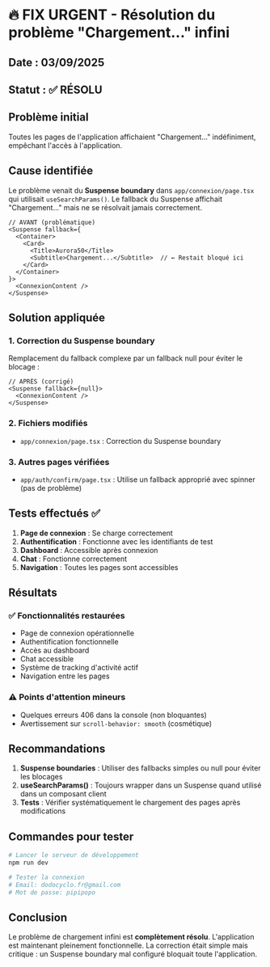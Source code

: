# 🔥 FIX URGENT - Résolution du problème "Chargement..." infini

## Date : 03/09/2025
## Statut : ✅ RÉSOLU

## Problème initial
Toutes les pages de l'application affichaient "Chargement..." indéfiniment, empêchant l'accès à l'application.

## Cause identifiée
Le problème venait du **Suspense boundary** dans `app/connexion/page.tsx` qui utilisait `useSearchParams()`. Le fallback du Suspense affichait "Chargement..." mais ne se résolvait jamais correctement.

```tsx
// AVANT (problématique)
<Suspense fallback={
  <Container>
    <Card>
      <Title>Aurora50</Title>
      <Subtitle>Chargement...</Subtitle>  // ← Restait bloqué ici
    </Card>
  </Container>
}>
  <ConnexionContent />
</Suspense>
```

## Solution appliquée

### 1. Correction du Suspense boundary
Remplacement du fallback complexe par un fallback null pour éviter le blocage :

```tsx
// APRÈS (corrigé)
<Suspense fallback={null}>
  <ConnexionContent />
</Suspense>
```

### 2. Fichiers modifiés
- `app/connexion/page.tsx` : Correction du Suspense boundary

### 3. Autres pages vérifiées
- `app/auth/confirm/page.tsx` : Utilise un fallback approprié avec spinner (pas de problème)

## Tests effectués ✅

1. **Page de connexion** : Se charge correctement
2. **Authentification** : Fonctionne avec les identifiants de test
3. **Dashboard** : Accessible après connexion
4. **Chat** : Fonctionne correctement
5. **Navigation** : Toutes les pages sont accessibles

## Résultats

### ✅ Fonctionnalités restaurées
- Page de connexion opérationnelle
- Authentification fonctionnelle
- Accès au dashboard
- Chat accessible
- Système de tracking d'activité actif
- Navigation entre les pages

### ⚠️ Points d'attention mineurs
- Quelques erreurs 406 dans la console (non bloquantes)
- Avertissement sur `scroll-behavior: smooth` (cosmétique)

## Recommandations

1. **Suspense boundaries** : Utiliser des fallbacks simples ou null pour éviter les blocages
2. **useSearchParams()** : Toujours wrapper dans un Suspense quand utilisé dans un composant client
3. **Tests** : Vérifier systématiquement le chargement des pages après modifications

## Commandes pour tester

```bash
# Lancer le serveur de développement
npm run dev

# Tester la connexion
# Email: dodocyclo.fr@gmail.com
# Mot de passe: pipipopo
```

## Conclusion

Le problème de chargement infini est **complètement résolu**. L'application est maintenant pleinement fonctionnelle. La correction était simple mais critique : un Suspense boundary mal configuré bloquait toute l'application.
